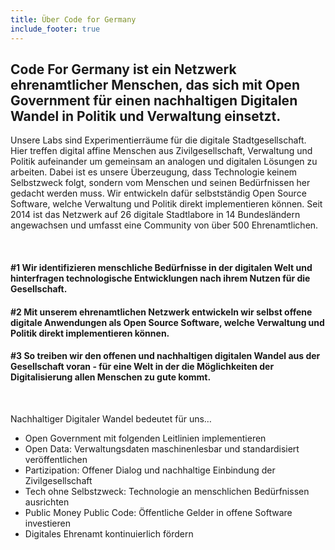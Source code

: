 ```yaml
---
title: Über Code for Germany
include_footer: true
---
```


## Code For Germany ist ein Netzwerk ehrenamtlicher Menschen, das sich mit Open Government für einen nachhaltigen Digitalen Wandel in Politik und Verwaltung einsetzt. 

Unsere Labs sind Experimentierräume für die digitale Stadtgesellschaft. Hier treffen digital affine Menschen aus Zivilgesellschaft, Verwaltung und Politik aufeinander um gemeinsam an analogen und digitalen Lösungen zu arbeiten. Dabei ist es unsere Überzeugung, dass Technologie keinem Selbstzweck folgt, sondern vom Menschen und seinen Bedürfnissen her gedacht werden muss. 
Wir entwickeln dafür selbstständig Open Source Software, welche Verwaltung und Politik direkt implementieren können. Seit 2014 ist das Netzwerk auf 26 digitale Stadtlabore in 14 Bundesländern angewachsen und umfasst eine Community von über 500 Ehrenamtlichen. 

<br>

#### #1 Wir identifizieren menschliche Bedürfnisse in der digitalen Welt und hinterfragen technologische Entwicklungen nach ihrem Nutzen für die Gesellschaft. 

#### #2 Mit unserem ehrenamtlichen Netzwerk entwickeln wir selbst offene digitale Anwendungen als Open Source Software, welche Verwaltung und Politik direkt implementieren können.

#### #3 So treiben wir den offenen und nachhaltigen digitalen Wandel aus der Gesellschaft voran - für eine Welt in der die Möglichkeiten der Digitalisierung allen Menschen zu gute kommt.   

<br>

Nachhaltiger Digitaler Wandel bedeutet für uns…

* Open Government mit folgenden Leitlinien implementieren 
* Open Data: Verwaltungsdaten maschinenlesbar und standardisiert veröffentlichen
* Partizipation: Offener Dialog und nachhaltige Einbindung der Zivilgesellschaft 
* Tech ohne Selbstzweck: Technologie an menschlichen Bedürfnissen ausrichten 
* Public Money Public Code: Öffentliche Gelder in offene Software investieren 
* Digitales Ehrenamt kontinuierlich fördern
